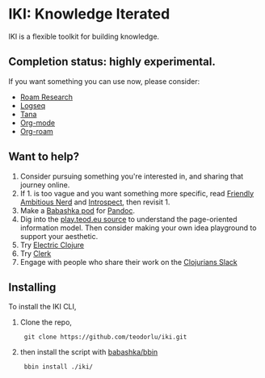# IKI: Knowledge Iterated

IKI is a flexible toolkit for building knowledge.

## Completion status: highly experimental.

If you want something you can use now, please consider:

- [Roam Research]
- [Logseq]
- [Tana]
- [Org-mode]
- [Org-roam]

[Roam Research]: https://roamresearch.com/
[Logseq]: https://logseq.com/
[Tana]: https://tana.inc/
[Org-mode]: https://orgmode.org/
[Org-roam]: https://www.orgroam.com/

## Want to help?

1. Consider pursuing something you're interested in, and sharing that journey online.
2. If 1. is too vague and you want something more specific,
        read [Friendly Ambitious Nerd] and [Introspect],
        then revisit 1.
3. Make a [Babashka pod] for [Pandoc].
4. Dig into the [play.teod.eu source] to understand the page-oriented information model.
   Then consider making your own idea playground to support your aesthetic.
5. Try [Electric Clojure]
6. Try [Clerk]
7. Engage with people who share their work on the [Clojurians Slack]

[Friendly Ambitious Nerd]: https://visakanv.gumroad.com/l/FANbook
[Introspect]: https://visakanv.gumroad.com/l/introspect
[Babashka pod]: https://github.com/babashka/pods
[Pandoc]: https://pandoc.org/
[play.teod.eu source]: https://github.com/teodorlu/play.teod.eu
[Electric Clojure]: https://github.com/hyperfiddle/electric
[Clerk]: https://clerk.vision/
[Clojurians Slack]: https://clojurians.slack.com/

## Installing

To install the IKI CLI,

1. Clone the repo,

        git clone https://github.com/teodorlu/iki.git
        
2. then install the script with [babashka/bbin][babashka-bbin]

        bbin install ./iki/

[babashka-bbin]: https://github.com/babashka/bbin
